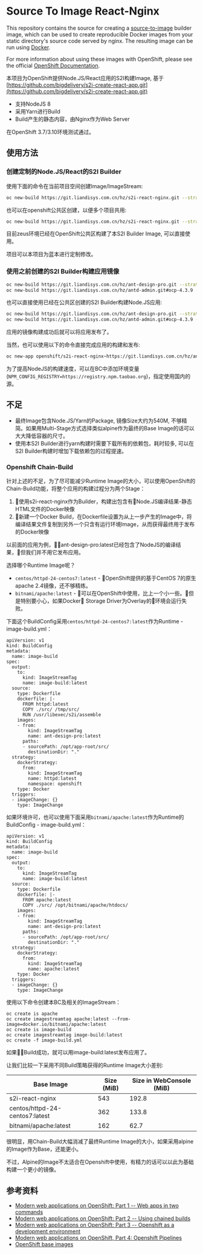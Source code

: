 Source To Image React-Nginx
=====================

This repository contains the source for creating a
[source-to-image](https://github.com/openshift/source-to-image) builder image,
which can be used to create reproducible Docker images from your static directory's
source code served by nginx. The resulting image can be run using [Docker](https://docker.com).

For more information about using these images with OpenShift, please see the official
[OpenShift Documentation](https://docs.openshift.org/latest/using_images/s2i_images/php.html).

本项目为OpenShift提供Node.JS/React应用的S2I构建Image, 基于[https://github.com/bigdelivery/s2i-create-react-app.git](https://github.com/bigdelivery/s2i-create-react-app.git)

 * 支持NodeJS 8
 * 采用Yarn进行Build
 * Build产生的静态内容，由Nginx作为Web Server

在OpenShift 3.7/3.10环境测试通过。

## 使用方法

### 创建定制的Node.JS/React的S2I Builder

使用下面的命令在当前项目空间创建Image/ImageStream:

```bash
oc new-build https://git.liandisys.com.cn/hz/s2i-react-nginx.git --strategy=docker
```

也可以在openshift公共区创建，以便多个项目共用:

```bash
oc new-build https://git.liandisys.com.cn/hz/s2i-react-nginx.git --strategy=docker -n openshift
```

目前zeus环境已经在OpenShift公共区构建了本S2I Builder Image, 可以直接使用。

项目可以本项目为蓝本进行定制修改。

### 使用之前创建的S2I Builder构建应用镜像


```bash
oc new-build https://git.liandisys.com.cn/hz/ant-design-pro.git --strategy=source --image-stream=s2i-react-nginx:latest
oc new-build https://git.liandisys.com.cn/hz/antd-admin.git#ocp-4.3.9 --strategy=source --image-stream=s2i-react-nginx:latest
```

也可以直接使用已经在公共区创建的S2I Builder构建Node.JS应用:

```bash
oc new-build https://git.liandisys.com.cn/hz/ant-design-pro.git --strategy=source --image-stream=openshift/s2i-react-nginx:latest
oc new-build https://git.liandisys.com.cn/hz/antd-admin.git#ocp-4.3.9 --strategy=source --image-stream=openshift/s2i-react-nginx:latest
```

应用的镜像构建成功后就可以将应用发布了。

当然，也可以使用以下的命令直接完成应用的构建和发布:

```bash
oc new-app openshift/s2i-react-nginx~https://git.liandisys.com.cn/hz/ant-design-pro.git
```

为了提高NodeJS的构建速度，可以在BC中添加环境变量(`NPM_CONFIG_REGISTRY=https://registry.npm.taobao.org`)，指定使用国内的源。

## 不足

 * 最终Image包含Node.JS/Yarn的Package, 镜像Size大约为540M, 不够精简。如果用Multi-Stage方式选择类似alpine作为最终的Base Image的话可以大大降低容器的尺寸。
 * 使用本S2I Builder进行yarn构建时需要下载所有的依赖包，耗时较多, 可以在S2I Builder构建时增加下载依赖包的过程提速。

### Openshift Chain-Build

针对上述的不足，为了尽可能减少Runtime Image的大小，可以使用OpenShift的Chain-Build功能，将整个应用的构建过程分为两个Stage：
 1. 使用s2i-react-nginx作为Builder，构建出包含有Node.JS编译结果-静态HTML文件的Docker映像
 2. 新建一个Docker Build，在Dockerfile设置为从上一步产生的Image中，将编译结果文件复制到另外一个只含有运行环境Image，从而获得最终用于发布的Docker映像

以前面的应用为例，ant-design-pro:latest已经包含了NodeJS的编译结果，但我们并不用它发布应用。

选择哪个Runtime Image呢？

 * `centos/httpd-24-centos7:latest` - OpenShift提供的基于CentOS 7的原生apache 2.4镜像，还不够精练。
 * `bitnami/apache:latest` - 可以在OpenShift中使用，比上一个小一些。但是特别要小心，如果Docker Storage Driver为Overlay的环境会运行失败。

下面这个BuildConfig采用`centos/httpd-24-centos7:latest`作为Runtime - image-build.yml：

```
apiVersion: v1
kind: BuildConfig
metadata:
  name: image-build
spec:
  output:
    to:
      kind: ImageStreamTag
      name: image-build:latest
  source:
    type: Dockerfile
    dockerfile: |-
      FROM httpd:latest
      COPY ./src/ /tmp/src/
      RUN /usr/libexec/s2i/assemble
    images:
    - from: 
        kind: ImageStreamTag
        name: ant-design-pro:latest
      paths: 
      - sourcePath: /opt/app-root/src/
        destinationDir: "."
  strategy:
    dockerStrategy:
      from: 
        kind: ImageStreamTag
        name: httpd:latest
        namespace: openshift
    type: Docker
  triggers:
  - imageChange: {}
    type: ImageChange
```

如果环境许可，也可以使用下面采用`bitnami/apache:latest`作为Runtime的BuildConfig - image-build.yml：

```
apiVersion: v1
kind: BuildConfig
metadata:
  name: image-build
spec:
  output:
    to:
      kind: ImageStreamTag
      name: image-build:latest
  source:
    type: Dockerfile
    dockerfile: |-
      FROM apache:latest
      COPY ./src/ /opt/bitnami/apache/htdocs/
    images:
    - from: 
        kind: ImageStreamTag
        name: ant-design-pro:latest
      paths: 
      - sourcePath: /opt/app-root/src/
        destinationDir: "."
  strategy:
    dockerStrategy:
      from: 
        kind: ImageStreamTag
        name: apache:latest
    type: Docker
  triggers:
  - imageChange: {}
    type: ImageChange
```

使用以下命令创建本BC及相关的ImageStream：
```
oc create is apache
oc create imagestreamtag apache:latest --from-image=docker.io/bitnami/apache:latest
oc create is image-build
oc create imagestreamtag image-build:latest
oc create -f image-build.yml
```

如果Build成功，就可以用image-build:latest发布应用了。

让我们比较一下采用不同Build策略获得的Runtime Image大小差别:

| Base Image | Size (MiB) | Size in WebConsole (MiB) |
|----------|----------|----------|
| s2i-react-nginx | 543 | 192.8 |
| centos/httpd-24-centos7:latest | 362 | 133.8 |
| bitnami/apache:latest | 162 | 62.7 |

很明显，用Chain-Build大幅消减了最终Runtime Image的大小，如果采用alpine的Image作为Base，还能更小。

不过，Alpine的Image不太适合在Openshift中使用，有精力的话可以以此为基础构建一个更小的镜像。

## 参考资料

 * [Modern web applications on OpenShift: Part 1 -- Web apps in two commands](https://developers.redhat.com/blog/2018/10/04/modern-web-apps-openshift-part-1)
 * [Modern web applications on OpenShift: Part 2 -- Using chained builds](https://developers.redhat.com/blog/2018/10/23/modern-web-applications-on-openshift-part-2-using-chained-builds)
 * [Modern web applications on OpenShift: Part 3 -- Openshift as a development environment](https://developers.redhat.com/blog/2019/01/17/modern-web-applications-on-openshift-part-3-openshift-as-a-development-environment)
 * [Modern web applications on OpenShift, Part 4: Openshift Pipelines](https://developers.redhat.com/blog/2020/04/27/modern-web-applications-on-openshift-part-4-openshift-pipelines)
 * [OpenShift base images](https://github.com/sclorg/s2i-base-container)

